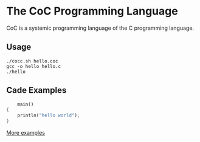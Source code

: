 # The CoC Programming Language
CoC is a systemic programming language of the C programming language.

## Usage
```
./cocc.sh hello.coc
gcc -o hello hello.c
./hello
```

## Cade Examples
```rust
    main()
{
    println("hello world");
}
```
[More examples](https://github.com/0verse/CoC/examples)
